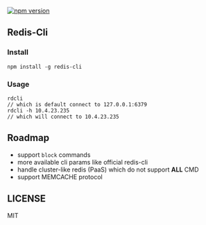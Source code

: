 [![npm version](https://badge.fury.io/js/redis-cli.svg)](https://badge.fury.io/js/redis-cli)


## Redis-Cli

### Install

```
npm install -g redis-cli
```

### Usage

```
rdcli
// which is default connect to 127.0.0.1:6379
rdcli -h 10.4.23.235
// which will connect to 10.4.23.235
```
## Roadmap

  - support `block` commands
  - more available cli params like official redis-cli
  - handle cluster-like redis (PaaS) which do not support **ALL** CMD
  - support MEMCACHE protocol


## LICENSE

MIT
